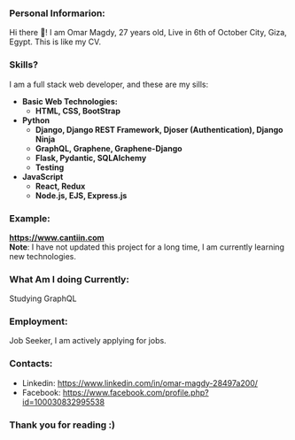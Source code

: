 
### Personal Informarion:
Hi there 👋! I am Omar Magdy, 27 years old, 
Live in 6th of October City, Giza, Egypt. 
This is like my CV.



### Skills?
I am a full stack web developer, and these are my sills:

<b>


- Basic Web Technologies:
	- HTML, CSS, BootStrap
- Python 
	- Django, Django REST Framework, Djoser (Authentication), 
		Django Ninja
	- GraphQL, Graphene, Graphene-Django
	- Flask, Pydantic, SQLAlchemy
	- Testing
- JavaScript
	- React, Redux
	- Node.js, EJS, Express.js
</b>


### Example:
**https://www.cantiin.com**  
**Note**: I have not updated this project for a long time, 
I am currently learning new technologies.




### What Am I doing Currently:
Studying GraphQL



### Employment:
Job Seeker, I am actively applying for jobs.



### Contacts:
- Linkedin: https://www.linkedin.com/in/omar-magdy-28497a200/
- Facebook: https://www.facebook.com/profile.php?id=100030832995538


### Thank you for reading :)

<!--
**OmarThinks/OmarThinks** is a ✨ _special_ ✨ repository because its `README.md` (this file) appears on your GitHub profile.

Here are some ideas to get you started:

- 🔭 I’m currently working on ...
- 🌱 I’m currently learning ...
- 👯 I’m looking to collaborate on ...
- 🤔 I’m looking for help with ...
- 💬 Ask me about ...
- 📫 How to reach me: ...
- ⚡ Fun fact: ...
-->
